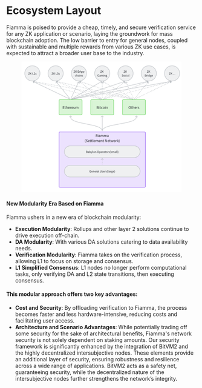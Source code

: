 # Ecosystem Layout

Fiamma is poised to provide a cheap, timely, and secure verification service for any ZK application or scenario, laying the groundwork for mass blockchain adoption. The low barrier to entry for general nodes, coupled with sustainable and multiple rewards from various ZK use cases, is expected to attract a broader user base to the industry.

<figure><img src=".gitbook/assets/image (1).png" alt=""><figcaption></figcaption></figure>

#### **New Modularity Era Based on Fiamma**

Fiamma ushers in a new era of blockchain modularity:

* **Execution Modularity**: Rollups and other layer 2 solutions continue to drive execution off-chain.
* **DA Modularity**: With various DA solutions catering to data availability needs.
* **Verification Modularity**: Fiamma takes on the verification process, allowing L1 to focus on storage and consensus.
* **L1 Simplified Consensus**: L1 nodes no longer perform computational tasks, only verifying DA and L2 state transitions, then executing consensus.

#### This modular approach offers two key advantages:

* **Cost and Security**: By offloading verification to Fiamma, the process becomes faster and less hardware-intensive, reducing costs and facilitating user access.
* **Architecture and Scenario Advantages**: While potentially trading off some security for the sake of architectural benefits, Fiamma's network security is not solely dependent on staking amounts. Our security framework is significantly enhanced by the integration of BitVM2 and the highly decentralized intersubjective nodes. These elements provide an additional layer of security, ensuring robustness and resilience across a wide range of applications. BitVM2 acts as a safety net, guaranteeing security, while the decentralized nature of the intersubjective nodes further strengthens the network’s integrity.
